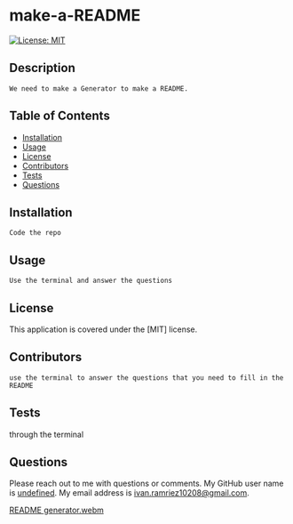 # make-a-README
[![License: MIT](https://img.shields.io/badge/License-MIT-yellow.svg)](https://opensource.org/licenses/MIT)
  
## Description
    We need to make a Generator to make a README.

## Table of Contents
* [Installation](#installation)
* [Usage](#usage)
* [License](#license)
* [Contributors](#contributors)
* [Tests](#tests)
* [Questions](#Questions)

## Installation
    Code the repo 

## Usage
    Use the terminal and answer the questions 

## License
   This application is covered under the [MIT] license. 

## Contributors
    use the terminal to answer the questions that you need to fill in the README

## Tests
   through the terminal

## Questions
Please reach out to me with questions or comments. My GitHub user name is [undefined](https://github.com/undefined). My email address is ivan.ramriez10208@gmail.com.
        
[README generator.webm](https://user-images.githubusercontent.com/105662984/184281281-c0d9c6b1-577c-424c-af46-68bc844ae095.webm)
